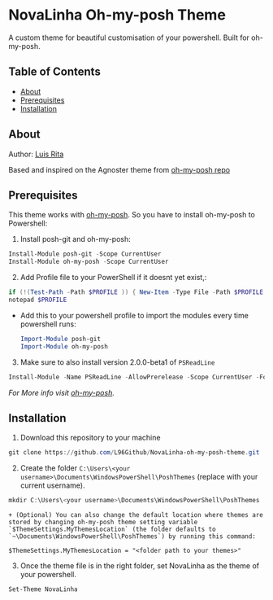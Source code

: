 # NovaLinha Oh-my-posh Theme
A custom theme for beautiful customisation of your powershell. Built for oh-my-posh.

## Table of Contents

* [About](#about)
* [Prerequisites](#prerequisites)
* [Installation](#installation)

## About
Author: [Luis Rita](https://github.com/L96Github)

Based and inspired on the Agnoster theme from [oh-my-posh repo](https://github.com/JanDeDobbeleer/oh-my-posh)

## Prerequisites
This theme works with [oh-my-posh](https://github.com/JanDeDobbeleer/oh-my-posh). 
So you have to install oh-my-posh to Powershell:
1. Install posh-git and oh-my-posh:

  ```powershell
  Install-Module posh-git -Scope CurrentUser
  Install-Module oh-my-posh -Scope CurrentUser
  ```
  
2. Add Profile file to your PowerShell if it doesnt yet exist,:

```powershell
if (!(Test-Path -Path $PROFILE )) { New-Item -Type File -Path $PROFILE -Force }
notepad $PROFILE
```
  + Add this to your powershell profile to import the modules every time powershell runs:

    ```powershell
    Import-Module posh-git
    Import-Module oh-my-posh
    ```

3. Make sure to also install version 2.0.0-beta1 of `PSReadLine`

  ```powershell 
  Install-Module -Name PSReadLine -AllowPrerelease -Scope CurrentUser -Force
  ```
    
  *For More info visit [oh-my-posh](https://github.com/JanDeDobbeleer/oh-my-posh).*

## Installation

1. Download this repository to your machine
  ```powershell 
  git clone https://github.com/L96Github/NovaLinha-oh-my-posh-theme.git
  ```

2. Create the folder `C:\Users\<your username>\Documents\WindowsPowerShell\PoshThemes` (replace <your username> with your current username). 
  ```powershell 
  mkdir C:\Users\<your username>\Documents\WindowsPowerShell\PoshThemes
  ```
  
    + (Optional) You can also change the default location where themes are stored by changing oh-my-posh theme setting variable `$ThemeSettings.MyThemesLocation` (the folder defaults to `~\Documents\WindowsPowerShell\PoshThemes`) by running this command:
`$ThemeSettings.MyThemesLocation = "<folder path to your themes>"`

3. Once the theme file is in the right folder, set NovaLinha as the theme of your powershell.

```powershell 
Set-Theme NovaLinha
```

